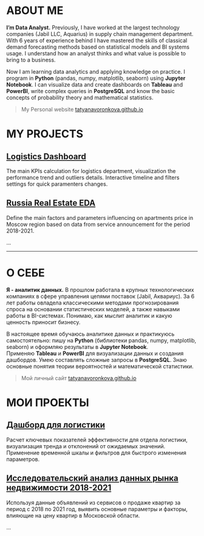 # ABOUT ME

**I’m Data Analyst.** Previously, I have worked at the largest technology companies (Jabil LLC, Aquarius) in supply chain management department. With 6 years of experience behind I have mastered the skills of classical demand forecasting methods based on statistical models and BI systems usage. I understand how an analyst thinks and what value is possible to bring to a business.

Now I am learning data analytics and applying knowledge on practice. I program in **Python** (pandas, numpy, matplotlib, seaborn) using **Jupyter Notebook**. I can visualize data and create dashboards on **Tableau** and **PowerBI**, write complex queries in **PostgreSQL** and know the basic concepts of probability theory and mathematical statistics.	 

> My Personal website [tatyanavoronkova.github.io](https://tatyanavoronkova.github.io/)

# MY PROJECTS

## [Logistics Dashboard](https://github.com/tatyanavoronkova/Portfolio/tree/main/Dashboard)
The main KPIs calculation for logistics department, visualization the performance trend and outliers details. 
Interactive timeline and filters settings for quick paramenters changes.

## [Russia Real Estate EDA](https://github.com/tatyanavoronkova/Portfolio/tree/main/EDA)
Define the main factors and parameters influencing on apartments price in Moscow region based on data from service announcement for the period 2018-2021.  

...

       
------
# О СЕБЕ

**Я - аналитик данных.** В прошлом работала в крупных технологических компаниях в сфере управления цепями поставок (Jabil, Аквариус). За 6 лет работы овладела классическими методами прогнозирования спроса на основании статистических моделей, а также навыками работы в BI-системах. Понимаю, как мыслит аналитик и какую ценность приносит бизнесу. 

В настоящее время обучаюсь аналитике данных и практикуюсь самостоятельно: пишу на **Python** (библиотеки pandas, numpy, matplotlib, seaborn) и оформляю результаты в **Jupyter Notebook**. Применяю **Tableau** и **PowerBI** для визуализации данных и создания дашбордов. Умею составлять сложные запросы в **PostgreSQL**. Знаю основные понятия теории вероятностей и математической статистики.

> Мой личный сайт [tatyanavoronkova.github.io](https://tatyanavoronkova.github.io/ru/)

# МОИ ПРОЕКТЫ

## [Дашборд для логистики](https://github.com/tatyanavoronkova/Portfolio/tree/main/Dashboard)
Расчет ключевых показателей эффективности для отдела логистики, визуализация тренда и отклонений от ожидаемых значений. 
Применение временной шкалы и фильтров для быстрого изменения параметров.

## [Исследовательский анализ данных рынка недвижимости 2018-2021](https://github.com/tatyanavoronkova/Portfolio/tree/main/EDA)
Используя данные объявлений из сервисов о продаже квартир за период с 2018 по 2021 год, выявить основные параметры и факторы, влияющие на цену квартир в Московской области.

...
